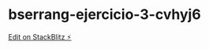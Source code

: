 # bserrang-ejercicio-3-cvhyj6

[Edit on StackBlitz ⚡️](https://stackblitz.com/edit/bserrang-ejercicio-3-cvhyj6)